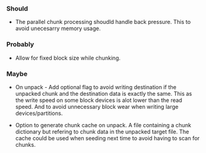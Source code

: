 ### Should

 * The parallel chunk processing shoudld handle back pressure. This to avoid unecesarry memory usage.

### Probably

 * Allow for fixed block size while chunking.

### Maybe

 * On unpack - Add optional flag to avoid writing destination if the unpacked chunk and the destination data is exactly the same. This as the write speed on some block devices is alot lower than the read speed. And to avoid unnecessary block wear when writing large devices/partitions.

 * Option to generate chunk cache on unpack. A file containing a chunk dictionary but refering to chunk data in the unpacked target file. The cache could be used when seeding next time to avoid having to scan for chunks.